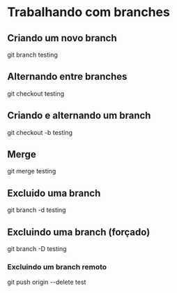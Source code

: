# Trabalhando com branches

## Criando um novo branch

git branch testing

## Alternando entre branches

git checkout testing

## Criando e alternando um branch

git checkout -b testing

## Merge

git merge testing

## Excluido uma branch

git branch -d testing

## Excluindo uma branch (forçado)

git branch -D testing

### Excluindo um branch remoto
git push origin --delete test

